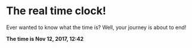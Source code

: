 # The real time clock!

Ever wanted to know what the time is? Well, your journey is about to end!

**The time is Nov 12, 2017, 12:42**
